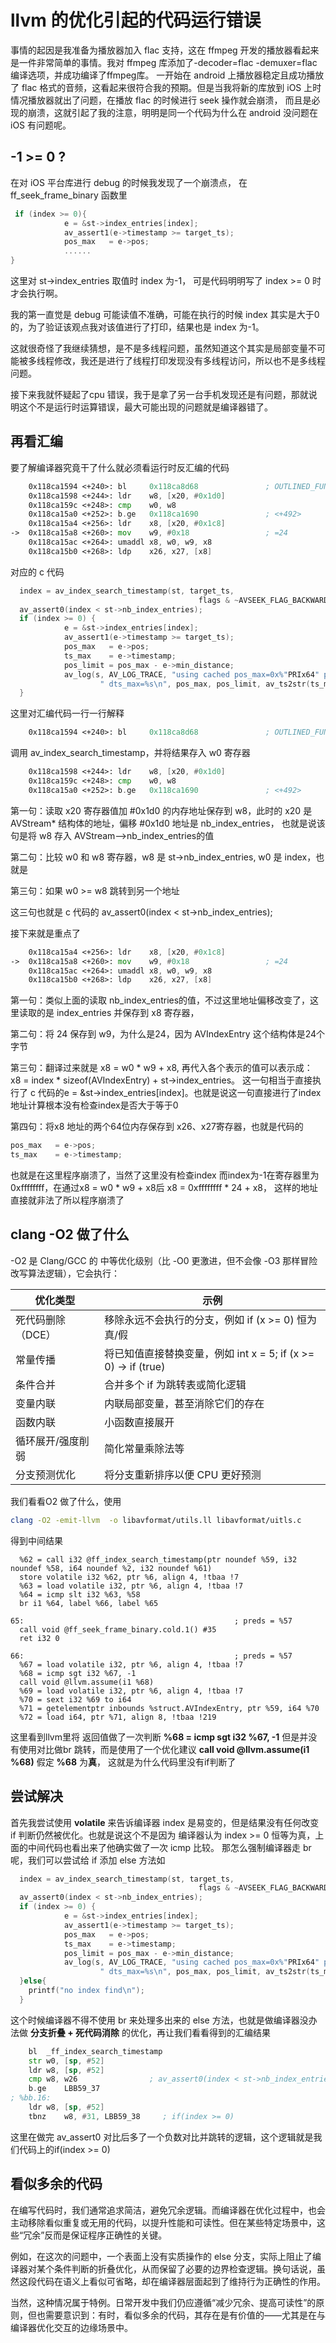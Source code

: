 # llvm 的优化引起的代码运行错误

事情的起因是我准备为播放器加入 flac 支持，这在 ffmpeg 开发的播放器看起来是一件非常简单的事情。我对 ffmpeg 库添加了-decoder=flac -demuxer=flac 编译选项，并成功编译了ffmpeg库。
一开始在 android 上播放器稳定且成功播放了 flac 格式的音频，这看起来很符合我的预期。但是当我将新的库放到 iOS 上时情况播放器就出了问题，在播放 flac 的时候进行 seek 操作就会崩溃，
而且是必现的崩溃，这就引起了我的注意，明明是同一个代码为什么在 android 没问题在iOS 有问题呢。

## -1 >= 0 ?

在对 iOS 平台库进行 debug 的时候我发现了一个崩溃点， 在 ff_seek_frame_binary 函数里

``` c
 if (index >= 0){
            e = &st->index_entries[index];
            av_assert1(e->timestamp >= target_ts);
            pos_max   = e->pos;
            ......
}

```

这里对 st->index_entries 取值时 index 为-1， 可是代码明明写了 index >= 0 时才会执行啊。 

我的第一直觉是 debug 可能读值不准确，可能在执行的时候 index 其实是大于0的，为了验证该观点我对该值进行了打印，结果也是 index 为-1。

这就很奇怪了我继续猜想，是不是多线程问题，虽然知道这个其实是局部变量不可能被多线程修改，我还是进行了线程打印发现没有多线程访问，所以也不是多线程问题。

接下来我就怀疑起了cpu 错误，我于是拿了另一台手机发现还是有问题，那就说明这个不是运行时运算错误，最大可能出现的问题就是编译器错了。

## 再看汇编

要了解编译器究竟干了什么就必须看运行时反汇编的代码

``` asm
    0x118ca1594 <+240>: bl     0x118ca8d68               ; OUTLINED_FUNCTION_80
    0x118ca1598 <+244>: ldr    w8, [x20, #0x1d0]
    0x118ca159c <+248>: cmp    w0, w8
    0x118ca15a0 <+252>: b.ge   0x118ca1690               ; <+492>
    0x118ca15a4 <+256>: ldr    x8, [x20, #0x1c8]
->  0x118ca15a8 <+260>: mov    w9, #0x18                 ; =24 
    0x118ca15ac <+264>: umaddl x8, w0, w9, x8
    0x118ca15b0 <+268>: ldp    x26, x27, [x8]
```
对应的 c 代码
``` c
  index = av_index_search_timestamp(st, target_ts,
                                          flags & ~AVSEEK_FLAG_BACKWARD);
  av_assert0(index < st->nb_index_entries);
  if (index >= 0) {
            e = &st->index_entries[index];
            av_assert1(e->timestamp >= target_ts);
            pos_max   = e->pos;
            ts_max    = e->timestamp;
            pos_limit = pos_max - e->min_distance;
            av_log(s, AV_LOG_TRACE, "using cached pos_max=0x%"PRIx64" pos_limit=0x%"PRIx64
                    " dts_max=%s\n", pos_max, pos_limit, av_ts2str(ts_max));
  }

```

这里对汇编代码一行一行解释
``` asm
    0x118ca1594 <+240>: bl     0x118ca8d68               ; OUTLINED_FUNCTION_80
```
调用 av_index_search_timestamp，并将结果存入 w0 寄存器

``` asm
    0x118ca1598 <+244>: ldr    w8, [x20, #0x1d0]
    0x118ca159c <+248>: cmp    w0, w8
    0x118ca15a0 <+252>: b.ge   0x118ca1690               ; <+492>
```
第一句：读取 x20 寄存器值加 #0x1d0 的内存地址保存到 w8，此时的 x20 是 AVStream* 结构体的地址，偏移 #0x1d0 地址是 nb_index_entries， 也就是说该句是将 w8 存入 AVStream—>nb_index_entries的值

第二句：比较 w0 和 w8 寄存器，w8 是 st->nb_index_entries, w0 是 index，也就是

第三句：如果 w0 >= w8 跳转到另一个地址

这三句也就是 c 代码的 av_assert0(index < st->nb_index_entries);

接下来就是重点了

``` asm
    0x118ca15a4 <+256>: ldr    x8, [x20, #0x1c8]
->  0x118ca15a8 <+260>: mov    w9, #0x18                 ; =24
    0x118ca15ac <+264>: umaddl x8, w0, w9, x8
    0x118ca15b0 <+268>: ldp    x26, x27, [x8]
```
第一句：类似上面的读取 nb_index_entries的值，不过这里地址偏移改变了，这里读取的是 index_entries 并保存到 x8 寄存器，

第二句：将 24 保存到 w9，为什么是24，因为 AVIndexEntry 这个结构体是24个字节

第三句：翻译过来就是 x8 = w0 * w9 + x8, 再代入各个表示的值可以表示成： x8 = index * sizeof(AVIndexEntry) + st->index_entries。
这一句相当于直接执行了 c 代码的e = &st->index_entries[index]。也就是说这一句直接进行了index地址计算根本没有检查index是否大于等于0

第四句：将x8 地址的两个64位内存保存到 x26、x27寄存器，也就是代码的 
``` c
pos_max   = e->pos; 
ts_max    = e->timestamp;
```
也就是在这里程序崩溃了，当然了这里没有检查index 而index为-1在寄存器里为0xffffffff，在通过x8 = w0 * w9 + x8后 x8 = 0xffffffff * 24 + x8，
这样的地址直接就非法了所以程序崩溃了


## clang -O2 做了什么
-O2 是 Clang/GCC 的 中等优化级别（比 -O0 更激进，但不会像 -O3 那样冒险改写算法逻辑），它会执行：

|优化类型 | 示例|
|--------|----|
|死代码删除（DCE）	| 移除永远不会执行的分支，例如 if (x >= 0) 恒为真/假 |
|常量传播	        | 将已知值直接替换变量，例如 int x = 5; if (x >= 0) → if (true) |
|条件合并	        | 合并多个 if 为跳转表或简化逻辑 |
|变量内联	        | 内联局部变量，甚至消除它们的存在 |
|函数内联	        | 小函数直接展开 |
|循环展开/强度削弱	 | 简化常量乘除法等 |
|分支预测优化	     | 将分支重新排序以便 CPU 更好预测 |

我们看看O2 做了什么，使用 
 ```bash
clang -O2 -emit-llvm  -o libavformat/utils.ll libavformat/uitls.c
```
得到中间结果
```IR
  %62 = call i32 @ff_index_search_timestamp(ptr noundef %59, i32 noundef %58, i64 noundef %2, i32 noundef %61)
  store volatile i32 %62, ptr %6, align 4, !tbaa !7
  %63 = load volatile i32, ptr %6, align 4, !tbaa !7
  %64 = icmp slt i32 %63, %58
  br i1 %64, label %66, label %65

65:                                               ; preds = %57
  call void @ff_seek_frame_binary.cold.1() #35
  ret i32 0

66:                                               ; preds = %57
  %67 = load volatile i32, ptr %6, align 4, !tbaa !7
  %68 = icmp sgt i32 %67, -1
  call void @llvm.assume(i1 %68)
  %69 = load volatile i32, ptr %6, align 4, !tbaa !7
  %70 = sext i32 %69 to i64
  %71 = getelementptr inbounds %struct.AVIndexEntry, ptr %59, i64 %70
  %72 = load i64, ptr %71, align 8, !tbaa !219
```
这里看到llvm里将 返回值做了一次判断 **%68 = icmp sgt i32 %67, -1** 但是并没有使用对比做br 跳转，而是使用了一个优化建议 **call void @llvm.assume(i1 %68)**  假定 **%68** 为**真**，
这就是为什么代码里没有if判断了
## 尝试解决

首先我尝试使用 **volatile** 来告诉编译器 index 是易变的，但是结果没有任何改变 if 判断仍然被优化。也就是说这个不是因为 编译器认为 index >= 0 恒等为真，上面的中间代码也看出来了他确实做了一次 icmp 比较。
那怎么强制编译器走 br 呢，我们可以尝试给 if 添加 else 方法如
``` c
  index = av_index_search_timestamp(st, target_ts,
                                          flags & ~AVSEEK_FLAG_BACKWARD);
  av_assert0(index < st->nb_index_entries);
  if (index >= 0) {
            e = &st->index_entries[index];
            av_assert1(e->timestamp >= target_ts);
            pos_max   = e->pos;
            ts_max    = e->timestamp;
            pos_limit = pos_max - e->min_distance;
            av_log(s, AV_LOG_TRACE, "using cached pos_max=0x%"PRIx64" pos_limit=0x%"PRIx64
                    " dts_max=%s\n", pos_max, pos_limit, av_ts2str(ts_max));
  }else{
    printf("no index find\n");
  }
```
这个时候编译器不得不使用 br 来处理多出来的 else 方法，也就是做编译器没办法做 **分支折叠 + 死代码消除** 的优化，再让我们看看得到的汇编结果
``` asm
	bl	_ff_index_search_timestamp
	str	w0, [sp, #52]
	ldr	w8, [sp, #52]
	cmp	w8, w26                ; av_assert0(index < st->nb_index_entries)
	b.ge	LBB59_37
; %bb.16:
	ldr	w8, [sp, #52]
	tbnz	w8, #31, LBB59_38     ; if(index >= 0)
```
这里在做完 av_assert0 对比后多了一个负数对比并跳转的逻辑，这个逻辑就是我们代码上的if(index >= 0)

## 看似多余的代码

在编写代码时，我们通常追求简洁，避免冗余逻辑。而编译器在优化过程中，也会主动移除看似重复或无用的代码，以提升性能和可读性。但在某些特定场景中，这些“冗余”反而是保证程序正确性的关键。

例如，在这次的问题中，一个表面上没有实质操作的 else 分支，实际上阻止了编译器对某个条件判断的折叠优化，从而保留了必要的边界检查逻辑。换句话说，虽然这段代码在语义上看似可省略，却在编译器层面起到了维持行为正确性的作用。

当然，这种情况属于特例。日常开发中我们仍应遵循“减少冗余、提高可读性”的原则，但也需要意识到：有时，看似多余的代码，其存在是有价值的——尤其是在与编译器优化交互的边缘场景中。
